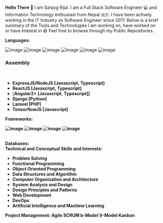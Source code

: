 <b>Hello There 👋</b>
I am Sanjog Rijal.
I am a Full Stack Software Engineer 💻 and Information Technology enthusiast from Nepal 🇳🇵. 
I have been actively working in the IT Industry as Software Engineer since 2017.
Below is a brief summary of the Tools and Technologies I am working on, have worked on or have interest in 😄
Feel free to browse through my Public Repositories.

<div>
   
   <b>Languages:</b><br/>
 
   ![image](https://user-images.githubusercontent.com/12619793/196091030-306b3139-46c1-42b7-b119-e7bf8cd133e4.png)
   ![image](https://user-images.githubusercontent.com/12619793/196091073-961769fd-258b-451a-b86c-464dce0d74a1.png)
   ![image](https://user-images.githubusercontent.com/12619793/196091100-9bfdfb10-63e3-4ffd-8041-da94a68107be.png)
   ![image](https://user-images.githubusercontent.com/12619793/196091139-83adf4df-cd16-42fe-bee3-867f0cb48526.png)
   ![image](https://user-images.githubusercontent.com/12619793/196091338-c39a30c4-767a-4db5-9986-8d27f95e8b60.png)
   ![image](https://user-images.githubusercontent.com/12619793/196091391-037b9abc-1f0e-4de5-a9a3-9f0afee30cd8.png)
   <h3>Assembly</h3>
   
</div><br/>
<ul style = "list-style-type: square">
      <li><b>ExpressJS/NodeJS [Javascript, Typescript]</b><br/></li>
      <li><b>ReactJS [Javascript, Typescript]</b><br/></li>
      <li>[<b>Angular2+ [Javascript, Typescript]]</li>
      <li><b>Django [Python]</b><br/></li>
      <li><b>Laravel [PHP]</b><br/></li>
      <li><b>TensorflowJS [Javascript]</b><br/></li>
   </ul>

<div>
   <b>Frameworks:</b><br/>
   
   ![image](https://user-images.githubusercontent.com/12619793/196092637-d3c368b7-1692-4f5e-8832-9e2ae03b5bf1.png)
   ![image](https://user-images.githubusercontent.com/12619793/196092502-2206b9bf-9791-417b-b23b-87f4f1648266.png)
   ![image](https://user-images.githubusercontent.com/12619793/196092754-8875d865-fe00-4264-8fb5-10d7231d9752.png)
   ![image](https://user-images.githubusercontent.com/12619793/196092803-a970862e-a995-4eda-b90c-5d0a70897551.png)
</div><br/>

<div>
   <b> Databases: </b>

<div>
    <b>Technical and Conceptual Skills and Interests:</b><br/>
    <ul>
      <li>Problem Solving</li>
      <li>Functional Programming</li> 
      <li> Object Oriented Programming </li>
      <li>Data Structures and Algorithm</li>
      <li>Computer Organization and Architecture</li>
      <li>System Analysis and Design</li>
      <li> Design Principles and Patterns </li>
      <li> Web Development </li> 
      <li> DevOps </li> 
      <li> Artificial Intelligence and Machine Learning
    </ul>

<div><b> Project Management:</b> Agile SCRUM b-Model V-Model Kanban </div> <br/>

<!-- <div style = "visibility: hidden">Greek question mark;</div> -->
